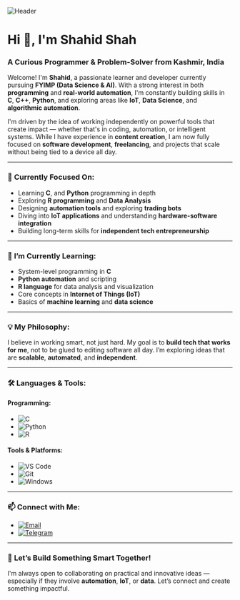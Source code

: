 ![Header](https://pbs.twimg.com/profile_banners/1341819712351608832/1728835871/1500x500)

# Hi 👋, I'm **Shahid Shah**

### A Curious Programmer & Problem-Solver from Kashmir, India

Welcome! I'm **Shahid**, a passionate learner and developer currently pursuing **FYIMP (Data Science & AI)**. With a strong interest in both **programming** and **real-world automation**, I'm constantly building skills in **C**, **C++**, **Python**, and exploring areas like **IoT**, **Data Science**, and **algorithmic automation**.

I'm driven by the idea of working independently on powerful tools that create impact — whether that's in coding, automation, or intelligent systems. While I have experience in **content creation**, I am now fully focused on **software development**, **freelancing**, and projects that scale without being tied to a device all day.

---

### 🚀 **Currently Focused On:**
- Learning **C**, and **Python** programming in depth
- Exploring **R programming** and **Data Analysis**
- Designing **automation tools** and exploring **trading bots**
- Diving into **IoT applications** and understanding **hardware-software integration**
- Building long-term skills for **independent tech entrepreneurship**

---

### 🌱 **I’m Currently Learning:**
- System-level programming in **C**
- **Python automation** and scripting
- **R language** for data analysis and visualization
- Core concepts in **Internet of Things (IoT)**
- Basics of **machine learning** and **data science**

---

### 💡 **My Philosophy:**
I believe in working smart, not just hard. My goal is to **build tech that works for me**, not to be glued to editing software all day. I’m exploring ideas that are **scalable**, **automated**, and **independent**.

---

### 🛠️ **Languages & Tools:**

#### Programming:
- ![C](https://img.shields.io/badge/c-%2300599C.svg?style=for-the-badge&logo=c&logoColor=white)
- ![Python](https://img.shields.io/badge/python-%2314354C.svg?style=for-the-badge&logo=python&logoColor=white)
- ![R](https://img.shields.io/badge/R-%23276DC3.svg?style=for-the-badge&logo=r&logoColor=white)

#### Tools & Platforms:
- ![VS Code](https://img.shields.io/badge/VSCode-%23007ACC.svg?style=for-the-badge&logo=visual-studio-code&logoColor=white)
- ![Git](https://img.shields.io/badge/git-%23F1502F.svg?style=for-the-badge&logo=git&logoColor=white)
- ![Windows](https://img.shields.io/badge/windows-0078D6?style=for-the-badge&logo=windows&logoColor=white)

---

### 📫 **Connect with Me:**
- [![Email](https://img.shields.io/badge/Gmail-D14836?style=for-the-badge&logo=gmail&logoColor=white)](mailto:shahidhassanshah1@gmail.com)
- [![Telegram](https://img.shields.io/badge/Telegram-2CA5E0?style=for-the-badge&logo=telegram&logoColor=white)](https://telegram.me/thesnonic)

---

### 🤝 **Let’s Build Something Smart Together!**

I'm always open to collaborating on practical and innovative ideas — especially if they involve **automation**, **IoT**, or **data**. Let’s connect and create something impactful.

